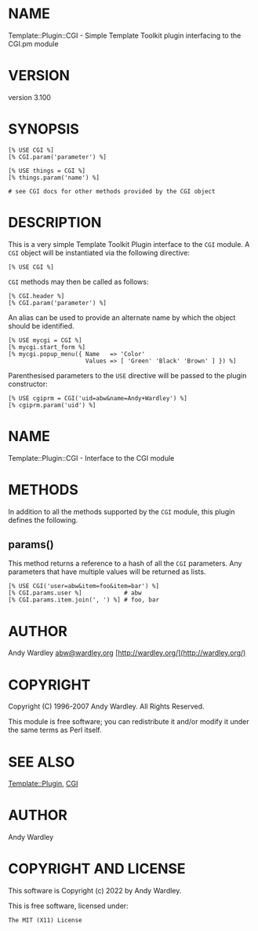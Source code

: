 # NAME

Template::Plugin::CGI - Simple Template Toolkit plugin interfacing to the CGI.pm module

# VERSION

version 3.100

# SYNOPSIS

    [% USE CGI %]
    [% CGI.param('parameter') %]
    
    [% USE things = CGI %]
    [% things.param('name') %]
    
    # see CGI docs for other methods provided by the CGI object

# DESCRIPTION

This is a very simple Template Toolkit Plugin interface to the `CGI` module.
A `CGI` object will be instantiated via the following directive:

    [% USE CGI %]

`CGI` methods may then be called as follows:

    [% CGI.header %]
    [% CGI.param('parameter') %]

An alias can be used to provide an alternate name by which the object should
be identified.

    [% USE mycgi = CGI %]
    [% mycgi.start_form %]
    [% mycgi.popup_menu({ Name   => 'Color'
                          Values => [ 'Green' 'Black' 'Brown' ] }) %]

Parenthesised parameters to the `USE` directive will be passed to the plugin 
constructor:

    [% USE cgiprm = CGI('uid=abw&name=Andy+Wardley') %]
    [% cgiprm.param('uid') %]

# NAME

Template::Plugin::CGI - Interface to the CGI module

# METHODS

In addition to all the methods supported by the `CGI` module, this
plugin defines the following.

## params()

This method returns a reference to a hash of all the `CGI` parameters.
Any parameters that have multiple values will be returned as lists.

    [% USE CGI('user=abw&item=foo&item=bar') %]
    [% CGI.params.user %]            # abw
    [% CGI.params.item.join(', ') %] # foo, bar

# AUTHOR

Andy Wardley <abw@wardley.org> [http://wardley.org/](http://wardley.org/)

# COPYRIGHT

Copyright (C) 1996-2007 Andy Wardley.  All Rights Reserved.

This module is free software; you can redistribute it and/or
modify it under the same terms as Perl itself.

# SEE ALSO

[Template::Plugin](https://metacpan.org/pod/Template%3A%3APlugin), [CGI](https://metacpan.org/pod/CGI)

# AUTHOR

Andy Wardley

# COPYRIGHT AND LICENSE

This software is Copyright (c) 2022 by Andy Wardley.

This is free software, licensed under:

    The MIT (X11) License
